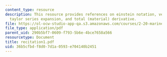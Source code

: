 ```yaml
---
content_type: resource
description: This resource provides references on einstein notation, vector Calculus,
  taylor series expansion, and total (material) derivative.
file: https://ol-ocw-studio-app-qa.s3.amazonaws.com/courses/2-20-marine-hydrodynamics-13-021-spring-2005/36b5cfbdf8d07d1a0593e704140b2451_recitation1.pdf
file_type: application/pdf
parent_uid: 290b5bf7-0609-f793-5b6e-4bce7658a566
resourcetype: Document
title: recitation1.pdf
uid: 36b5cfbd-f8d0-7d1a-0593-e704140b2451
---
```

